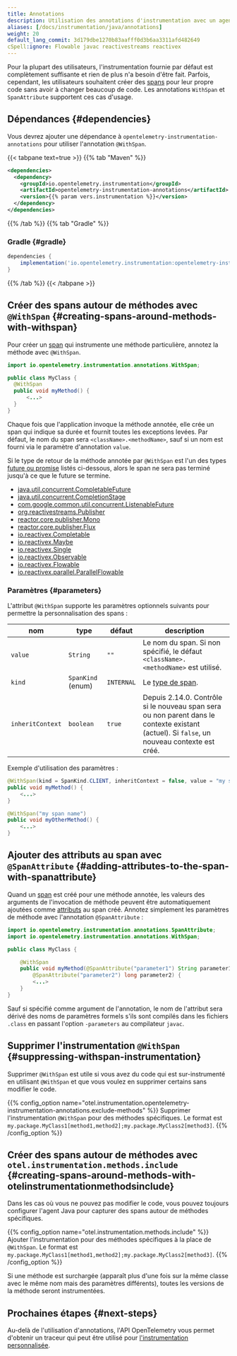 ```yaml
---
title: Annotations
description: Utilisation des annotations d'instrumentation avec un agent Java.
aliases: [/docs/instrumentation/java/annotations]
weight: 20
default_lang_commit: 3d179dbe1270b83aafff0d3b6aa3311afd482649
cSpell:ignore: Flowable javac reactivestreams reactivex
---
```


Pour la plupart des utilisateurs, l'instrumentation fournie par défaut est
complètement suffisante et rien de plus n'a besoin d'être fait. Parfois,
cependant, les utilisateurs souhaitent créer des
[spans](/docs/concepts/signals/traces/#spans) pour leur propre code sans avoir à
changer beaucoup de code. Les annotations `WithSpan` et `SpanAttribute`
supportent ces cas d'usage.

## Dépendances {#dependencies}

Vous devrez ajouter une dépendance à `opentelemetry-instrumentation-annotations`
pour utiliser l'annotation `@WithSpan`.

{{< tabpane text=true >}} {{% tab "Maven" %}}

```xml
<dependencies>
  <dependency>
    <groupId>io.opentelemetry.instrumentation</groupId>
    <artifactId>opentelemetry-instrumentation-annotations</artifactId>
    <version>{{% param vers.instrumentation %}}</version>
  </dependency>
</dependencies>
```

{{% /tab %}} {{% tab "Gradle" %}}

### Gradle {#gradle}

```groovy
dependencies {
    implementation('io.opentelemetry.instrumentation:opentelemetry-instrumentation-annotations:{{% param vers.instrumentation %}}')
}
```

{{% /tab %}} {{< /tabpane >}}

## Créer des spans autour de méthodes avec `@WithSpan` {#creating-spans-around-methods-with-withspan}

Pour créer un [span](/docs/concepts/signals/traces/#spans) qui instrumente une
méthode particulière, annotez la méthode avec `@WithSpan`.

```java
import io.opentelemetry.instrumentation.annotations.WithSpan;

public class MyClass {
  @WithSpan
  public void myMethod() {
      <...>
  }
}
```

Chaque fois que l'application invoque la méthode annotée, elle crée un span qui
indique sa durée et fournit toutes les exceptions levées. Par défaut, le nom du
span sera `<className>.<methodName>`, sauf si un nom est fourni via le paramètre
d'annotation `value`.

Si le type de retour de la méthode annotée par `@WithSpan` est l'un des types
[future ou promise](https://en.wikipedia.org/wiki/Futures_and_promises) listés
ci-dessous, alors le span ne sera pas terminé jusqu'à ce que le future se
termine.

- [java.util.concurrent.CompletableFuture](https://docs.oracle.com/javase/8/docs/api/java/util/concurrent/CompletableFuture.html)
- [java.util.concurrent.CompletionStage](https://docs.oracle.com/javase/8/docs/api/java/util/concurrent/CompletionStage.html)
- [com.google.common.util.concurrent.ListenableFuture](https://guava.dev/releases/10.0/api/docs/com/google/common/util/concurrent/ListenableFuture.html)
- [org.reactivestreams.Publisher](https://www.reactive-streams.org/reactive-streams-1.0.1-javadoc/org/reactivestreams/Publisher.html)
- [reactor.core.publisher.Mono](https://projectreactor.io/docs/core/release/api/reactor/core/publisher/Mono.html)
- [reactor.core.publisher.Flux](https://projectreactor.io/docs/core/release/api/reactor/core/publisher/Flux.html)
- [io.reactivex.Completable](https://reactivex.io/RxJava/2.x/javadoc/index.html?io/reactivex/Completable.html)
- [io.reactivex.Maybe](https://reactivex.io/RxJava/2.x/javadoc/index.html?io/reactivex/Maybe.html)
- [io.reactivex.Single](https://reactivex.io/RxJava/2.x/javadoc/index.html?io/reactivex/Single.html)
- [io.reactivex.Observable](https://reactivex.io/RxJava/2.x/javadoc/index.html?io/reactivex/Observable.html)
- [io.reactivex.Flowable](https://reactivex.io/RxJava/2.x/javadoc/index.html?io/reactivex/Flowable.html)
- [io.reactivex.parallel.ParallelFlowable](https://reactivex.io/RxJava/2.x/javadoc/index.html?io/reactivex/parallel/ParallelFlowable.html)

### Paramètres {#parameters}

L'attribut `@WithSpan` supporte les paramètres optionnels suivants pour
permettre la personnalisation des spans :

| nom              | type              | défaut     | description                                                                                                                                 |
| ---------------- | ----------------- | ---------- | ------------------------------------------------------------------------------------------------------------------------------------------- |
| `value`          | `String`          | `""`       | Le nom du span. Si non spécifié, le défaut `<className>.<methodName>` est utilisé.                                                          |
| `kind`           | `SpanKind` (enum) | `INTERNAL` | Le [type de span](/docs/specs/otel/trace/api/#spankind).                                                                                    |
| `inheritContext` | `boolean`         | `true`     | Depuis 2.14.0. Contrôle si le nouveau span sera ou non parent dans le contexte existant (actuel). Si `false`, un nouveau contexte est créé. |

Exemple d'utilisation des paramètres :

```java
@WithSpan(kind = SpanKind.CLIENT, inheritContext = false, value = "my span name")
public void myMethod() {
    <...>
}

@WithSpan("my span name")
public void myOtherMethod() {
    <...>
}
```

## Ajouter des attributs au span avec `@SpanAttribute` {#adding-attributes-to-the-span-with-spanattribute}

Quand un [span](/docs/concepts/signals/traces/#spans) est créé pour une méthode
annotée, les valeurs des arguments de l'invocation de méthode peuvent être
automatiquement ajoutées comme
[attributs](/docs/concepts/signals/traces/#attributes) au span créé. Annotez
simplement les paramètres de méthode avec l'annotation `@SpanAttribute` :

```java
import io.opentelemetry.instrumentation.annotations.SpanAttribute;
import io.opentelemetry.instrumentation.annotations.WithSpan;

public class MyClass {

    @WithSpan
    public void myMethod(@SpanAttribute("parameter1") String parameter1,
        @SpanAttribute("parameter2") long parameter2) {
        <...>
    }
}
```

Sauf si spécifié comme argument de l'annotation, le nom de l'attribut sera
dérivé des noms de paramètres formels s'ils sont compilés dans les fichiers
`.class` en passant l'option `-parameters` au compilateur `javac`.

## Supprimer l'instrumentation `@WithSpan` {#suppressing-withspan-instrumentation}

Supprimer `@WithSpan` est utile si vous avez du code qui est sur-instrumenté en
utilisant `@WithSpan` et que vous voulez en supprimer certains sans modifier le
code.

{{% config_option
  name="otel.instrumentation.opentelemetry-instrumentation-annotations.exclude-methods" %}} Supprimer
l'instrumentation `@WithSpan` pour des méthodes spécifiques. Le format est
`my.package.MyClass1[method1,method2];my.package.MyClass2[method3]`.
{{% /config_option %}}

## Créer des spans autour de méthodes avec `otel.instrumentation.methods.include` {#creating-spans-around-methods-with-otelinstrumentationmethodsinclude}

Dans les cas où vous ne pouvez pas modifier le code, vous pouvez toujours
configurer l'agent Java pour capturer des spans autour de méthodes spécifiques.

{{% config_option name="otel.instrumentation.methods.include" %}} Ajouter
l'instrumentation pour des méthodes spécifiques à la place de `@WithSpan`. Le
format est `my.package.MyClass1[method1,method2];my.package.MyClass2[method3]`.
{{%
/config_option %}}

Si une méthode est surchargée (apparaît plus d'une fois sur la même classe avec
le même nom mais des paramètres différents), toutes les versions de la méthode
seront instrumentées.

## Prochaines étapes {#next-steps}

Au-delà de l'utilisation d'annotations, l'API OpenTelemetry vous permet
d'obtenir un traceur qui peut être utilisé pour
[l'instrumentation personnalisée](../api).
